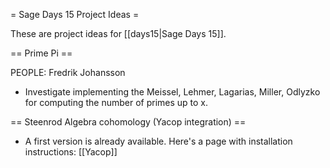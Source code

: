 = Sage Days 15 Project Ideas =

These are project ideas for [[days15|Sage Days 15]].

== Prime Pi ==

PEOPLE: Fredrik Johansson

  * Investigate implementing the Meissel, Lehmer, Lagarias, Miller, Odlyzko for computing the number of primes up to x.


== Steenrod Algebra cohomology (Yacop integration) ==

  * A first version is already available. Here's a page with installation instructions: [[Yacop]] 
